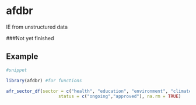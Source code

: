 # afdbr

IE from unstructured data 

###Not yet finished

## Example

``` r
#snippet

library(afdbr) #for functions

afr_sector_df(sector = c("health", "education", "environment", "climate.change"),
                    status = c("ongoing","approved"), na.rm = TRUE)

``` 
